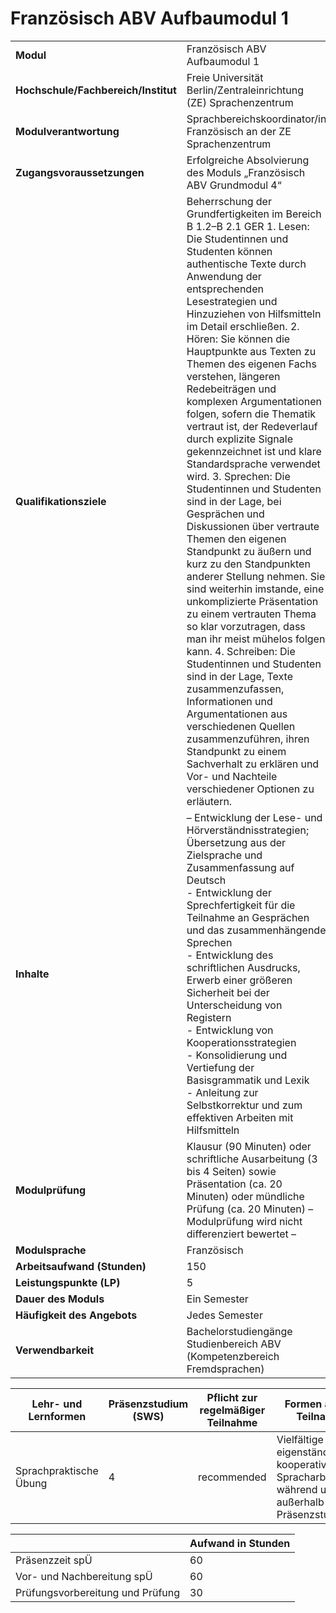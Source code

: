 # Französisch ABV Aufbaumodul 1
|                                    |   |
|------------------------------------|---|
|**Modul**                           | Französisch ABV Aufbaumodul 1 |
|**Hochschule/Fachbereich/Institut** | Freie Universität Berlin/Zentraleinrichtung (ZE) Sprachenzentrum |
|**Modulverantwortung**              | Sprachbereichskoordinator/in Französisch an der ZE Sprachenzentrum |
|**Zugangsvoraussetzungen**          | Erfolgreiche Absolvierung des Moduls „Französisch ABV Grundmodul 4“ |
|**Qualifikationsziele**             | Beherrschung der Grundfertigkeiten im Bereich B 1.2–B 2.1 GER 1. Lesen: Die Studentinnen und Studenten können authentische Texte durch Anwendung der entsprechenden Lesestrategien und Hinzuziehen von Hilfsmitteln im Detail erschließen. 2. Hören: Sie können die Hauptpunkte aus Texten zu Themen des eigenen Fachs verstehen, längeren Redebeiträgen und komplexen Argumentationen folgen, sofern die Thematik vertraut ist, der Redeverlauf durch explizite Signale gekennzeichnet ist und klare Standardsprache verwendet wird. 3. Sprechen: Die Studentinnen und Studenten sind in der Lage, bei Gesprächen und Diskussionen über vertraute Themen den eigenen Standpunkt zu äußern und kurz zu den Standpunkten anderer Stellung nehmen. Sie sind weiterhin imstande, eine unkomplizierte Präsentation zu einem vertrauten Thema so klar vorzutragen, dass man ihr meist mühelos folgen kann. 4. Schreiben: Die Studentinnen und Studenten sind in der Lage, Texte zusammenzufassen, Informationen und Argumentationen aus verschiedenen Quellen zusammenzuführen, ihren Standpunkt zu einem Sachverhalt zu erklären und Vor- und Nachteile verschiedener Optionen zu erläutern. |
|**Inhalte**                         | – Entwicklung der Lese- und Hörverständnisstrategien; Übersetzung aus der Zielsprache und Zusammenfassung auf Deutsch<br>- Entwicklung der Sprechfertigkeit für die Teilnahme an Gesprächen und das zusammenhängende Sprechen<br>- Entwicklung des schriftlichen Ausdrucks, Erwerb einer größeren Sicherheit bei der Unterscheidung von Registern<br>- Entwicklung von Kooperationsstrategien<br>- Konsolidierung und Vertiefung der Basisgrammatik und Lexik<br>- Anleitung zur Selbstkorrektur und zum effektiven Arbeiten mit Hilfsmitteln |
|**Modulprüfung**                    | Klausur (90 Minuten) oder schriftliche Ausarbeitung (3 bis 4 Seiten) sowie Präsentation (ca. 20 Minuten) oder mündliche Prüfung (ca. 20 Minuten) – Modulprüfung wird nicht differenziert bewertet – |
|**Modulsprache**                    | Französisch |
|**Arbeitsaufwand (Stunden)**        | 150 |
|**Leistungspunkte (LP)**            | 5 |
|**Dauer des Moduls**                | Ein Semester |
|**Häufigkeit des Angebots**         | Jedes Semester |
|**Verwendbarkeit**                  | Bachelorstudiengänge Studienbereich ABV<br>(Kompetenzbereich Fremdsprachen) |

| Lehr- und Lernformen | Präsenzstudium <br> (SWS) | Pflicht zur regelmäßiger Teilnahme | Formen aktiver Teilnahme |
| ---------------------|---------------------------|------------------------------------|------------------------- |
| Sprachpraktische Übung | 4                         | recommended                        | Vielfältige eigenständige und kooperative Spracharbeit während und außerhalb der Präsenzstudienzeit |

|   | Aufwand in Stunden |
| - |--------------------|
| Präsenzzeit spÜ                          | 60    |
| Vor- und Nachbereitung spÜ               | 60    |
| Prüfungsvorbereitung und Prüfung         | 30    |
